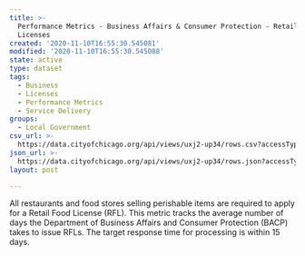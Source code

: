 ```yaml
---
title: >-
  Performance Metrics - Business Affairs & Consumer Protection - Retail Food
  Licenses
created: '2020-11-10T16:55:30.545081'
modified: '2020-11-10T16:55:30.545088'
state: active
type: dataset
tags:
  - Business
  - Licenses
  - Performance Metrics
  - Service Delivery
groups:
  - Local Government
csv_url: >-
  https://data.cityofchicago.org/api/views/uxj2-up34/rows.csv?accessType=DOWNLOAD
json_url: >-
  https://data.cityofchicago.org/api/views/uxj2-up34/rows.json?accessType=DOWNLOAD
layout: post

---
```

All restaurants and food stores selling perishable items are required to apply for a Retail Food License (RFL). This metric tracks the average number of days the Department of Business Affairs and Consumer Protection (BACP) takes to issue RFLs. The target response time for processing is within 15 days.
